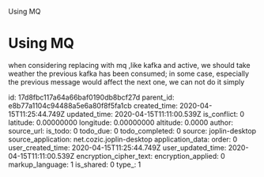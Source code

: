 Using MQ

# Using MQ

when considering replacing with mq ,like kafka and active, we should take weather the previous kafka has been consumed;
in some case, especially the previous message would affect the next one, we can not do it simply

id: 17d8fbc117a64a66baf0190db8bcf27d
parent_id: e8b77a1104c94488a5e6a80f8f5fa1cb
created_time: 2020-04-15T11:25:44.749Z
updated_time: 2020-04-15T11:11:00.539Z
is_conflict: 0
latitude: 0.00000000
longitude: 0.00000000
altitude: 0.0000
author: 
source_url: 
is_todo: 0
todo_due: 0
todo_completed: 0
source: joplin-desktop
source_application: net.cozic.joplin-desktop
application_data: 
order: 0
user_created_time: 2020-04-15T11:25:44.749Z
user_updated_time: 2020-04-15T11:11:00.539Z
encryption_cipher_text: 
encryption_applied: 0
markup_language: 1
is_shared: 0
type_: 1